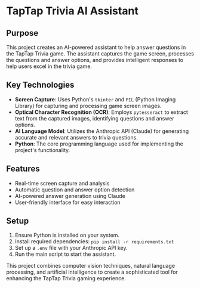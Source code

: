 # TapTap Trivia AI Assistant

## Purpose

This project creates an AI-powered assistant to help answer questions in the TapTap Trivia game. The assistant captures the game screen, processes the questions and answer options, and provides intelligent responses to help users excel in the trivia game.

## Key Technologies

- **Screen Capture**: Uses Python's `tkinter` and `PIL` (Python Imaging Library) for capturing and processing game screen images.
- **Optical Character Recognition (OCR)**: Employs `pytesseract` to extract text from the captured images, identifying questions and answer options.
- **AI Language Model**: Utilizes the Anthropic API (Claude) for generating accurate and relevant answers to trivia questions.
- **Python**: The core programming language used for implementing the project's functionality.

## Features

- Real-time screen capture and analysis
- Automatic question and answer option detection
- AI-powered answer generation using Claude
- User-friendly interface for easy interaction

## Setup

1. Ensure Python is installed on your system.
2. Install required dependencies: `pip install -r requirements.txt`
3. Set up a `.env` file with your Anthropic API key.
4. Run the main script to start the assistant.

This project combines computer vision techniques, natural language processing, and artificial intelligence to create a sophisticated tool for enhancing the TapTap Trivia gaming experience.
